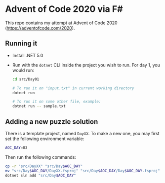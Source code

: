 # Advent of Code 2020 via F#

This repo contains my attempt at Advent of Code 2020
(<https://adventofcode.com/2020>).

## Running it

- Install .NET 5.0

- Run with the `dotnet` CLI inside the project you wish to run.
  For day 1, you would run:

  ```sh
  cd src/Day01

  # To run it on "input.txt" in current working directory
  dotnet run

  # To run it on some other file, example:
  dotnet run -- sample.txt
  ```

## Adding a new puzzle solution

There is a template project, named `DayXX`. To make a new one, you may first
set the following environment variable:

```sh
AOC_DAY=03
```

Then run the following commands:

```sh
cp -r "src/DayXX" "src/Day$AOC_DAY"
mv "src/Day$AOC_DAY/DayXX.fsproj" "src/Day$AOC_DAY/Day$AOC_DAY.fsproj"
dotnet sln add "src/Day$AOC_DAY"
```

